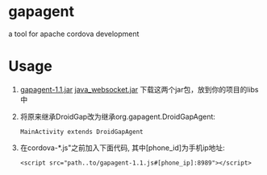 gapagent
========

a tool for apache cordova development

# Usage

1. [gapagent-1.1.jar](http://pan.baidu.com/share/link?shareid=214862&uk=1578018496) [java_websocket.jar](http://pan.baidu.com/share/link?shareid=214863&uk=1578018496)
   下载这两个jar包，放到你的项目的libs中

2. 将原来继承DroidGap改为继承org.gapagent.DroidGapAgent:

   `MainActivity extends DroidGapAgent`

3. 在cordova-*.js"之前加入下面代码, 其中[phone_id]为手机ip地址:

   `<script src="path..to/gapagent-1.1.js#[phone_ip]:8989"></script>`
